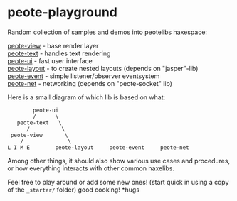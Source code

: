 # peote-playground

Random collection of samples and demos into peotelibs haxespace:

[peote-view](https://github.com/maitag/peote-view) - base render layer  
[peote-text](https://github.com/maitag/peote-text) - handles text rendering  
[peote-ui](https://github.com/maitag/peote-ui) - fast user interface  
[peote-layout](https://github.com/maitag/peote-layout) - to create nested layouts (depends on "jasper"-lib)  
[peote-event](https://github.com/maitag/peote-event) - simple listener/observer eventsystem  
[peote-net](https://github.com/maitag/peote-net) - networking (depends on "peote-socket" lib)  

Here is a small diagram of which lib is based on what:  
```
        peote-ui
        /      \
   peote-text   \
      /          \
 peote-view       \
    /              \
L I M E        peote-layout     peote-event     peote-net   
```


Among other things, it should also show various use cases and procedures, or how everything interacts with other common haxelibs. 

Feel free to play around or add some new ones!
(start quick in using a copy of the `_starter/` folder)
good cooking!
*hugs
